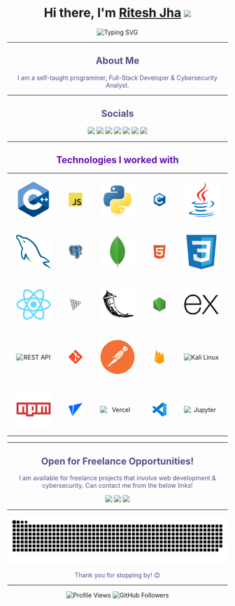 <h1 align="center">
  Hi there, I'm <a href="https://about-ritesh.netlify.app/" target="_blank">Ritesh Jha</a> <img src="https://media.giphy.com/media/hvRJCLFzcasrR4ia7z/giphy.gif" width="30px">
</h1>

<p align="center">
  <img src="https://readme-typing-svg.herokuapp.com?font=Roboto+Mono&color=%2368A4FF&size=28&center=true&vCenter=true&width=550&lines=Developer+%7C+Cybersecurity+Analyst;Freelancer+for+Hire;Problem+Solver+and+Coder" alt="Typing SVG">
</p>

---

<h2 align="center" style="color: #5C4B8A;">About Me</h2>

<p align="center" style="color: #5C4B8A;">
  I am a self-taught programmer, Full-Stack Developer & Cybersecurity Analyst.     
</p>

---

<h2 align="center" style="color: #5C4B8A;">Socials</h2>
<p align="center">
  <a href="https://www.linkedin.com/in/ritesh-jha-aa490a286/"><img src="https://img.shields.io/badge/LinkedIn-%230077B5.svg?style=for-the-badge&logo=linkedin&logoColor=white"></a>
  <a href="https://github.com/RiteshJha912"><img src="https://img.shields.io/badge/GitHub-%2312100E.svg?style=for-the-badge&logo=github&logoColor=white"></a>
  <a href="https://about-ritesh.netlify.app/"><img src="https://img.shields.io/badge/Portfolio-%23668A4F.svg?style=for-the-badge&logo=react&logoColor=white"></a>
  <a href="https://www.codechef.com/users/ritesh_jha_9"><img src="https://img.shields.io/badge/CodeChef-%23B92B27.svg?style=for-the-badge&logo=codechef&logoColor=white"></a>
  <a href="https://www.hackerrank.com/profile/riteshjha2174"><img src="https://img.shields.io/badge/HackerRank-%232EC866.svg?style=for-the-badge&logo=hackerrank&logoColor=white"></a>
  <a href="https://leetcode.com/u/RiteshJha912/"><img src="https://img.shields.io/badge/LeetCode-%23FFA116.svg?style=for-the-badge&logo=leetcode&logoColor=white"></a>
  <a href="https://www.naukri.com/code360/profile/HazardousRJ"><img src="https://img.shields.io/badge/CodingNinjas-%23FF5722.svg?style=for-the-badge&logo=codingninjas&logoColor=white"></a>
</p>

---


<h2 align="center" style="color: #6a0dad;">Technologies I worked with</h2>

<div align="center">
  <table style="border-collapse: collapse; width: 100%; max-width: 800px;">
    <tr>
      <td style="padding: 20px; text-align: center; width: 20%;">
        <div style="display: flex; justify-content: center;">
          <img src="https://raw.githubusercontent.com/devicons/devicon/master/icons/cplusplus/cplusplus-original.svg" alt="C++" width="80"/>
        </div>
      </td>
      <td style="padding: 20px; text-align: center; width: 20%;">
        <div style="display: flex; justify-content: center;">
          <img src="https://raw.githubusercontent.com/devicons/devicon/master/icons/javascript/javascript-original.svg" alt="JavaScript" width="80"/>
        </div>
      </td>
      <td style="padding: 20px; text-align: center; width: 20%;">
        <div style="display: flex; justify-content: center;">
          <img src="https://raw.githubusercontent.com/devicons/devicon/master/icons/python/python-original.svg" alt="Python" width="80"/>
        </div>
      </td>
      <td style="padding: 20px; text-align: center; width: 20%;">
        <div style="display: flex; justify-content: center;">
          <img src="https://raw.githubusercontent.com/devicons/devicon/master/icons/c/c-original.svg" alt="C" width="80"/>
        </div>
      </td>
      <td style="padding: 20px; text-align: center; width: 20%;">
        <div style="display: flex; justify-content: center;">
          <img src="https://raw.githubusercontent.com/devicons/devicon/master/icons/java/java-original.svg" alt="Java" width="80"/>
        </div>
      </td>
    </tr>
    <tr>
      <td style="padding: 20px; text-align: center; width: 20%;">
        <div style="display: flex; justify-content: center;">
          <img src="https://raw.githubusercontent.com/devicons/devicon/master/icons/mysql/mysql-original.svg" alt="MySQL" width="80"/>
        </div>
      </td>
      <td style="padding: 20px; text-align: center; width: 20%;">
        <div style="display: flex; justify-content: center;">
          <img src="https://raw.githubusercontent.com/devicons/devicon/master/icons/postgresql/postgresql-original.svg" alt="PostgreSQL" width="80"/>
        </div>
      </td>
      <td style="padding: 20px; text-align: center; width: 20%;">
        <div style="display: flex; justify-content: center;">
          <img src="https://raw.githubusercontent.com/devicons/devicon/master/icons/mongodb/mongodb-original.svg" alt="MongoDB" width="80"/>
        </div>
      </td>
      <td style="padding: 20px; text-align: center; width: 20%;">
        <div style="display: flex; justify-content: center;">
          <img src="https://raw.githubusercontent.com/devicons/devicon/master/icons/html5/html5-original.svg" alt="HTML" width="80"/>
        </div>
      </td>
      <td style="padding: 20px; text-align: center; width: 20%;">
        <div style="display: flex; justify-content: center;">
          <img src="https://raw.githubusercontent.com/devicons/devicon/master/icons/css3/css3-original.svg" alt="CSS" width="80"/>
        </div>
      </td>
    </tr>
    <tr>
      <td style="padding: 20px; text-align: center; width: 20%;">
        <div style="display: flex; justify-content: center;">
          <img src="https://raw.githubusercontent.com/devicons/devicon/master/icons/react/react-original.svg" alt="React" width="80"/>
        </div>
      </td>
      <td style="padding: 20px; text-align: center; width: 20%;">
        <div style="display: flex; justify-content: center;">
          <img src="https://raw.githubusercontent.com/devicons/devicon/master/icons/threejs/threejs-original.svg" alt="Three.js" width="80"/>
        </div>
      </td>
      <td style="padding: 20px; text-align: center; width: 20%;">
        <div style="display: flex; justify-content: center;">
          <img src="https://raw.githubusercontent.com/devicons/devicon/master/icons/flask/flask-original.svg" alt="Flask" width="80"/>
        </div>
      </td>
      <td style="padding: 20px; text-align: center; width: 20%;">
        <div style="display: flex; justify-content: center;">
          <img src="https://raw.githubusercontent.com/devicons/devicon/master/icons/nodejs/nodejs-original.svg" alt="Node.js" width="80"/>
        </div>
      </td>
      <td style="padding: 20px; text-align: center; width: 20%;">
        <div style="display: flex; justify-content: center;">
          <img src="https://raw.githubusercontent.com/devicons/devicon/master/icons/express/express-original.svg" alt="Express.js" width="80"/>
        </div>
      </td>
    </tr>
    <tr>
      <td style="padding: 20px; text-align: center; width: 20%;">
        <div style="display: flex; justify-content: center;">
          <img src="https://cdn-icons-png.flaticon.com/512/10169/10169724.png" alt="REST API" width="80"/>
        </div>
      </td>
      <td style="padding: 20px; text-align: center; width: 20%;">
        <div style="display: flex; justify-content: center;">
          <img src="https://raw.githubusercontent.com/devicons/devicon/master/icons/git/git-original.svg" alt="Git" width="80"/>
        </div>
      </td>
      <td style="padding: 20px; text-align: center; width: 20%;">
        <div style="display: flex; justify-content: center;">
          <img src="https://raw.githubusercontent.com/devicons/devicon/master/icons/postman/postman-original.svg" alt="Postman" width="80"/>
        </div>
      </td>
      <td style="padding: 20px; text-align: center; width: 20%;">
        <div style="display: flex; justify-content: center;">
          <img src="https://raw.githubusercontent.com/devicons/devicon/master/icons/firebase/firebase-plain.svg" alt="Firebase" width="80"/>
        </div>
      </td>
      <td style="padding: 20px; text-align: center; width: 20%;">
        <div style="display: flex; justify-content: center;">
          <img src="https://static-00.iconduck.com/assets.00/distributor-logo-kali-linux-icon-2048x2005-dki611fk.png" alt="Kali Linux" width="80"/>
        </div>
      </td>
    </tr>
    <tr>
      <td style="padding: 20px; text-align: center; width: 20%;">
        <div style="display: flex; justify-content: center;">
          <img src="https://raw.githubusercontent.com/devicons/devicon/master/icons/npm/npm-original-wordmark.svg" alt="npm" width="80"/>
        </div>
      </td>
      <td style="padding: 20px; text-align: center; width: 20%;">
        <div style="display: flex; justify-content: center;">
          <img src="https://raw.githubusercontent.com/devicons/devicon/master/icons/vite/vite-original.svg" alt="Vite" width="80"/>
        </div>
      </td>
      <td style="padding: 20px; text-align: center; width: 20%;">
        <div style="display: flex; justify-content: center;">
          <img src="https://smlvqzf0a1b66cku.public.blob.vercel-storage.com/images/Vercel%20Logo-IMoeV2W33gFclXzAfZxmAHqtjBuTzP.png" alt="Vercel" width="80"/>
        </div>
      </td>
      <td style="padding: 20px; text-align: center; width: 20%;">
        <div style="display: flex; justify-content: center;">
          <img src="https://raw.githubusercontent.com/devicons/devicon/master/icons/vscode/vscode-original.svg" alt="VSCode" width="80"/>
        </div>
      </td>
      <td style="padding: 20px; text-align: center; width: 20%;">
        <div style="display: flex; justify-content: center;">
          <img src="https://upload.wikimedia.org/wikipedia/commons/thumb/3/38/Jupyter_logo.svg/1767px-Jupyter_logo.svg.png" alt="Jupyter" width="80"/>
        </div>
      </td>
    </tr>
  </table>
</div>




---

<h2 align="center" style="color: #5C4B8A;">      
Open for Freelance Opportunities!     
</h2>
<p align="center" style="color: #5C4B8A;">
  I am available for freelance projects that involve web development & cybersecurity.   
  Can contact me from the below links!    
</p>
<p align="center">
  <a href="mailto:riteshjha2174@gmail.com"><img src="https://img.shields.io/badge/Gmail-D14836?style=for-the-badge&logo=gmail&logoColor=white" style="font-size: 1.2em;"></a>
  <a href="https://wa.me/918433517682"><img src="https://img.shields.io/badge/WhatsApp-%25C34D1D.svg?style=for-the-badge&logo=whatsapp&logoColor=white" style="font-size: 1.2em;"></a>
  <a href="https://discord.com/users/riteshjha912"><img src="https://img.shields.io/badge/Discord-7289DA?style=for-the-badge&logo=discord&logoColor=white" style="font-size: 1.2em;"></a>
</p>


---

<p align="center">
  <img src="https://github.com/Platane/snk/raw/output/github-contribution-grid-snake.svg" alt="Snake Game" width="500">
</p>

<p align="center" style="color: #5C4B8A;">
  Thank you for stopping by! 😊    
</p>

---


<p align="center">
  <img src="https://komarev.com/ghpvc/?username=RiteshJha912&label=Profile%20Views&color=36BCF7&style=for-the-badge" alt="Profile Views">
  <img src="https://img.shields.io/github/followers/RiteshJha912?color=36BCF7&label=Followers&style=for-the-badge" alt="GitHub Followers">
</p>
